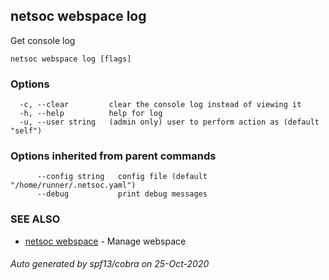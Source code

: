 ## netsoc webspace log

Get console log

```
netsoc webspace log [flags]
```

### Options

```
  -c, --clear         clear the console log instead of viewing it
  -h, --help          help for log
  -u, --user string   (admin only) user to perform action as (default "self")
```

### Options inherited from parent commands

```
      --config string   config file (default "/home/runner/.netsoc.yaml")
      --debug           print debug messages
```

### SEE ALSO

* [netsoc webspace](netsoc_webspace.md)	 - Manage webspace

###### Auto generated by spf13/cobra on 25-Oct-2020

